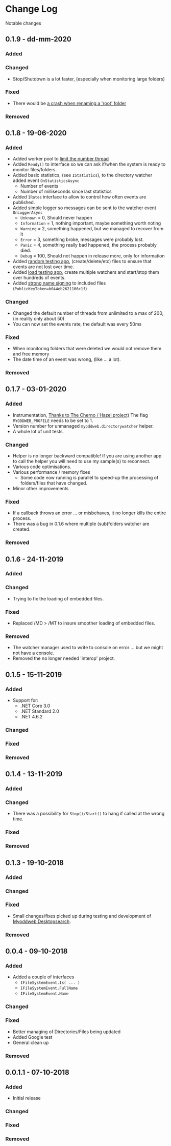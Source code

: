 # Change Log

Notable changes

## 0.1.9 - dd-mm-2020

### Added

### Changed

- Stop/Shutdown is a lot faster, (especially when monitoring large folders)

### Fixed

- There would be [a crash when renaming a 'root' folder](https://github.com/FFMG/myoddweb.directorywatcher/issues/16)

### Removed

## 0.1.8 - 19-06-2020

### Added

- Added worker pool to [limit the number thread](https://github.com/FFMG/myoddweb.directorywatcher/issues/8)
- Added `Ready()` to interface so we can ask if/when the system is ready to monitor files/folders.
- Added basic statistics, (see `IStatistics`), to the directory watcher added event `OnStatisticsAsync`
  - Number of events
  - Number of milliseconds since last statistics
- Added `IRates` interface to allow to control how often events are published.
- Added simple logger so messages can be sent to the watcher event `OnLoggerAsync`
  - `Unknown` = 0, Should never happen
  - `Information` = 1, nothing important, maybe something worth noting
  - `Warning` = 2, something happened, but we managed to recover from it
  - `Error` = 3, something broke, messages were probably lost.
  - `Panic` = 4, something really bad happened, the process probably died.
  - `Debug` = 100, Should not happen in release more, only for information
- Added [random testing app](testing.md), (create/delete/etc) files to ensure that events are not lost over time.
- Added [load testing app](testing.md), create multiple watchers and start/stop them over hundreds of events.
- Added [strong name signing](https://github.com/FFMG/myoddweb.directorywatcher/issues/9) to included files (`PublicKeyToken=b044eb2621106c1f`)

### Changed

- Changed the default number of threads from unlimited to a max of 200, (in reality only about 50)
- You can now set the events rate, the default was every 50ms

### Fixed

- When monitoring folders that were deleted we would not remove them and free memory
- The date time of an event was wrong, (like ... a lot).

### Removed

## 0.1.7 - 03-01-2020

### Added

- Instrumentation, [Thanks to The Cherno / Hazel project)](https://github.com/TheCherno/Hazel/)
  The flag `MYODDWEB_PROFILE` needs to be set to 1.
- Version number for unmanaged `myoddweb.directorywatcher` helper.
- A whole lot of unit tests.

### Changed

- Helper is no longer backward compatible! If you are using another app to call the helper you will need to use my sample(s) to reconnect.
- Various code optimisations.
- Various performance / memory fixes
  - Some code now running is parallel to speed-up the processing of folders/files that have changed.
- Minor other improvements

### Fixed

- If a callback throws an error ... or misbehaves, it no longer kills the entire process.
- There was a bug in 0.1.6 where multiple (sub)folders watcher are created.

### Removed

## 0.1.6 - 24-11-2019

### Added

### Changed

- Trying to fix the loading of embedded files.

### Fixed

- Replaced /MD > /MT to insure smoother loading of embedded files.

### Removed

- The watcher manager used to write to console on error ... but we might not have a console.
- Removed the no longer needed 'interop' project.

## 0.1.5 - 15-11-2019

### Added

- Support for:
  - .NET Core 3.0
  - .NET Standard 2.0
  - .NET 4.6.2

### Changed

### Fixed

### Removed

## 0.1.4 - 13-11-2019

### Added

### Changed

- There was a possibility for `Stop()/Start()` to hang if called at the wrong time.

### Fixed

### Removed

## 0.1.3 - 19-10-2018

### Added

### Changed

### Fixed

- Small changes/fixes picked up during testing and development of [Myoddweb Desktopsearch](https://github.com/FFMG/myoddweb.desktopsearch).

### Removed

## 0.0.4 - 09-10-2018

### Added

- Added a couple of interfaces
  - `IFileSystemEvent.Is( ... )`
  - `IFileSystemEvent.FullName`
  - `IFileSystemEvent.Name`

### Changed

### Fixed

- Better managing of Directories/Files being updated
- Added Google test
- General clean up

### Removed

## 0.0.1.1 - 07-10-2018

### Added

- Initial release

### Changed

### Fixed

### Removed
